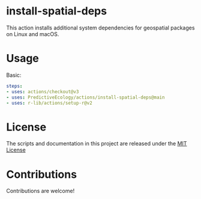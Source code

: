 # install-spatial-deps

This action installs additional system dependencies for geospatial packages on Linux and macOS.

# Usage

Basic:

```yaml
steps:
- uses: actions/checkout@v3
- uses: PredictiveEcology/actions/install-spatial-deps@main
- uses: r-lib/actions/setup-r@v2
```

# License

The scripts and documentation in this project are released under the [MIT License](LICENSE)

# Contributions

Contributions are welcome!
